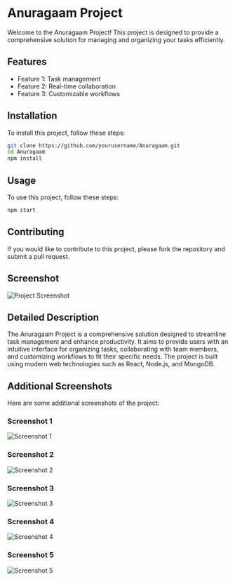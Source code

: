 # Anuragaam Project

Welcome to the Anuragaam Project! This project is designed to provide a comprehensive solution for managing and organizing your tasks efficiently.

## Features

- Feature 1: Task management
- Feature 2: Real-time collaboration
- Feature 3: Customizable workflows

## Installation

To install this project, follow these steps:

```bash
git clone https://github.com/yourusername/Anuragaam.git
cd Anuragaam
npm install
```

## Usage

To use this project, follow these steps:

```bash
npm start
```

## Contributing

If you would like to contribute to this project, please fork the repository and submit a pull request.


## Screenshot

![Project Screenshot](path/to/your/image.png)

## Detailed Description

The Anuragaam Project is a comprehensive solution designed to streamline task management and enhance productivity. It aims to provide users with an intuitive interface for organizing tasks, collaborating with team members, and customizing workflows to fit their specific needs. The project is built using modern web technologies such as React, Node.js, and MongoDB.



## Additional Screenshots

Here are some additional screenshots of the project:

### Screenshot 1
![Screenshot 1](path/to/your/image1.png)

### Screenshot 2
![Screenshot 2](path/to/your/image2.png)

### Screenshot 3
![Screenshot 3](path/to/your/image3.png)

### Screenshot 4
![Screenshot 4](path/to/your/image4.png)

### Screenshot 5
![Screenshot 5](path/to/your/image5.png)